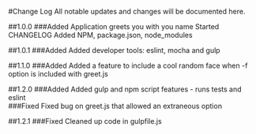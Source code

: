 #Change Log
All notable updates and changes will be documented here.

##1.0.0
###Added
Application greets you with you name
Started CHANGELOG
Added NPM, package.json, node_modules

##1.0.1
###Added
Added developer tools: eslint, mocha and gulp

##1.1.0
###Added
Added a feature to include a cool random face when -f option is included with greet.js

##1.2.0
###Added
Added gulp and npm script features - runs tests and eslint  
###Fixed
Fixed bug on greet.js that allowed an extraneous option

##1.2.1
###Fixed
Cleaned up code in gulpfile.js
